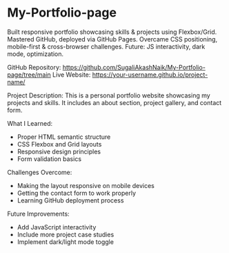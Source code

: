 # My-Portfolio-page
Built responsive portfolio showcasing skills &amp; projects using Flexbox/Grid. Mastered GitHub, deployed via GitHub Pages. Overcame CSS positioning, mobile-first &amp; cross-browser challenges. Future: JS interactivity, dark mode, optimization.

GitHub Repository: https://github.com/SugaliAkashNaik/My-Portfolio-page/tree/main
Live Website: https://your-username.github.io/project-name/

Project Description:
This is a personal portfolio website showcasing my projects and skills. It includes an about section, project gallery, and contact form.

What I Learned:
- Proper HTML semantic structure
- CSS Flexbox and Grid layouts
- Responsive design principles
- Form validation basics

Challenges Overcome:
- Making the layout responsive on mobile devices
- Getting the contact form to work properly
- Learning GitHub deployment process

Future Improvements:
- Add JavaScript interactivity
- Include more project case studies
- Implement dark/light mode toggle
